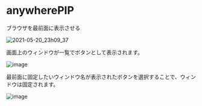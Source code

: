 # anywherePIP
ブラウザを最前面に表示させる

![2021-05-20_23h09_37](https://user-images.githubusercontent.com/15795655/118993465-80c22a80-b9c0-11eb-89cc-14905ba093e4.png)

画面上のウィンドウが一覧でボタンとして表示されます。

![image](https://user-images.githubusercontent.com/15795655/118993990-ed3d2980-b9c0-11eb-8e81-656d9ed4bd34.png)

最前面に固定したいウィンドウ名が表示されたボタンを選択することで、ウィンドウは固定されます。

![image](https://user-images.githubusercontent.com/15795655/118994389-40af7780-b9c1-11eb-8e86-59c5e57c1c90.png)
